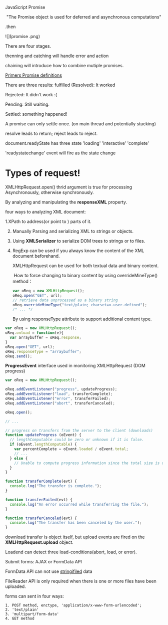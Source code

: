 JavaScript Promise

​	"The Promise object is used for deferred and asynchronous computations"

.then 

![](promise .png)

There are four stages.

thenning and catching will handle error and action

chaining will introduce how to combine mutiple promises.

[Primers Promise definitions](https://developers.google.com/web/fundamentals/primers/promises)

There are three results: fulfilled (Resolved): It worked

Rejected: It didn't work :(

Pending: Still waiting.

Settled: something happened!

A promise can only settle once. (on main thread and potentially stucking)

resolve leads to return; reject leads to reject. 

document.readyState has three state 'loading' 'interactive' 'complete'

'readystatechange' event will fire as the state change

# Types of request!

XMLHttpRequest.open() thrid argument is true for processing Asynchronously, otherwise synchronously. 

By analyzing and manipulating the **responseXML** property. 

four ways to analyzing XML document:

 1.XPath to address(or point to ) parts of it.

2. Manually Parsing and serializing XML to strings or objects.

3. Using **XMLSerializer** to serialize DOM trees to strings or to files.

4. RegExp can be used if you always know the content of the XML document beforehand. 

   XMLHttpRequest can be used for both textual data and binary content.

   ​	How to force changing to binary content by using overrideMineType() method： 	

   ```javascript
   var oReq = new XMLHttpRequest();
   oReq.open("GET", url);
   // retrieve data unprocessed as a binary string
   oReq.overrideMimeType("text/plain; charset=x-user-defined");
   /* ... */

   ```

   By using responseType attribute to support additional content type.

```javascript
var oReq = new XMLHttpRequest();
oReq.onload = function(e){
  var arraybuffer = oReq.response;
}
oReq.open("GET", url);
oReq.responseType = "arraybuffer";
oReq.send();
```

**ProgressEvent** interface used in monitoring XMLHttpRequest (DOM progress) 

```javascript
var oReq = new XMLHttpRequest();

oReq.addEventListener("progress", updateProgress);
oReq.addEventListener("load", transferComplete);
oReq.addEventListener("error", transferFailed);
oReq.addEventListener("abort", transferCanceled);

oReq.open();

// ...

// progress on transfers from the server to the client (downloads)
function updateProgress (oEvent) {
  // lengthComputable could be zero or unknown if it is false.
  if (oEvent.lengthComputable) {
    var percentComplete = oEvent.loaded / oEvent.total;
    // ...
  } else {
    // Unable to compute progress information since the total size is unknown
  }
}

function transferComplete(evt) {
  console.log("The transfer is complete.");
}

function transferFailed(evt) {
  console.log("An error occurred while transferring the file.");
}

function transferCanceled(evt) {
  console.log("The transfer has been canceled by the user.");
}
```

download transfer is object itself, but upload events are fired on the **XMLHttpRequest.upload** object.

Loadend can detect three load-conditions(abort, load, or error).

Submit forms:	AJAX or FormData API

FormData API can not use [stringifiled](https://developer.mozilla.org/en-US/docs/Web/JavaScript/Reference/Global_Objects/JSON/stringify) data

FileReader API is only required when there is one or more files have been uploaded.

forms can sent in four ways:

	1. POST method, enctype, 'application/x-www-form-urlencoded';
	2. 'text/plain'
	3. 'multipart/form-data'
	4. GET method





